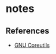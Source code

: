 # notes

## References

[coreutils]: https://www.gnu.org/software/coreutils/manual/html_node/index.html

- [GNU Coreutils][coreutils]
